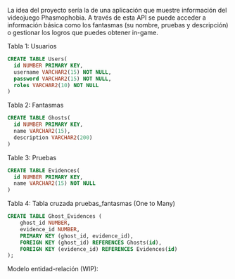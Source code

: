 La idea del proyecto sería la de una aplicación que muestre información del videojuego Phasmophobia. A través de esta API se puede acceder a información básica como los fantasmas (su nombre, pruebas y descripción) o gestionar los logros que puedes obtener in-game.


Tabla 1: Usuarios

```sql
CREATE TABLE Users(
  id NUMBER PRIMARY KEY,
  username VARCHAR2(15) NOT NULL,
  password VARCHAR2(15) NOT NULL,
  roles VARCHAR2(10) NOT NULL
)
```


Tabla 2: Fantasmas

```sql
CREATE TABLE Ghosts(
  id NUMBER PRIMARY KEY,
  name VARCHAR2(15),
  description VARCHAR2(200)
)
```

Table 3: Pruebas

```sql
CREATE TABLE Evidences(
  id NUMBER PRIMARY KEY,
  name VARCHAR2(15) NOT NULL
)
```

Tabla 4: Tabla cruzada pruebas_fantasmas (One to Many)

```sql
CREATE TABLE Ghost_Evidences (
    ghost_id NUMBER,
    evidence_id NUMBER,
    PRIMARY KEY (ghost_id, evidence_id),
    FOREIGN KEY (ghost_id) REFERENCES Ghosts(id),
    FOREIGN KEY (evidence_id) REFERENCES Evidences(id)
);
```


Modelo entidad-relación (WIP):
